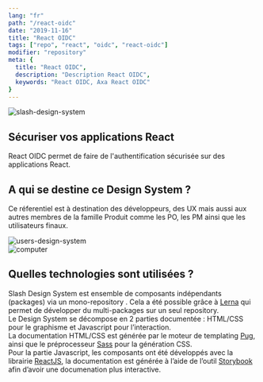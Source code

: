 ```yaml
---
lang: "fr"
path: "/react-oidc"
date: "2019-11-16"
title: "React OIDC"
tags: ["repo", "react", "oidc", "react-oidc"]
modifier: "repository"
meta: {
  title: "React OIDC",
  description: "Description React OIDC",
  keywords: "React OIDC, Axa React OIDC"
}
---
```


<section class="grid-2-small-1 af-post__section">
  <img class="af-post__img af-post__img--left" src="../../slash-design-system.png" alt="slash-design-system" />
  <article class="af-post__article af-post__article--left">
    <h2 class="af-post__subtitle af-post__subtitle--left">Sécuriser vos applications React</h2>
    <p class="af-post__content">React OIDC permet de faire de l'authentification sécurisée sur des applications React.</p>
  </article>
</section>
<section class="grid-2-small-1 af-post__section">
  <article class="af-post__article af-post__article--right">
    <h2 class="af-post__subtitle af-post__subtitle--right">A qui se destine ce Design System ?</h2>
    <p class="af-post__content">Ce réferentiel est à destination des développeurs, des UX mais aussi aux autres membres de la famille Produit comme les PO, les PM ainsi que les utilisateurs finaux.</p>
  </article>
  <img class="af-post__img af-post__img--right" src="../../users-design-system.jpg" alt="users-design-system" />
</section>
<section class="grid-2-small-1 af-post__section">
  <img class="af-post__img af-post__img--left" src="../../computer.jpg" alt="computer" />
  <article class="af-post__article af-post__article--left">
    <h2 class="af-post__subtitle af-post__subtitle--left">Quelles technologies sont utilisées ?</h2>
    <p class="af-post__content">Slash Design System est ensemble de composants indépendants (packages) via un mono-repository . 
Cela a été possible grâce à <a class="af-post__link af-post__link--external" href="https://lerna.js.org/">Lerna</a> qui permet de développer du multi-packages sur un seul repository.<br/>Le Design System se décompose en 2 parties documentée : HTML/CSS pour le graphisme et Javascript pour l’interaction.<br/>La documentation HTML/CSS est générée par le moteur de templating <a class="af-post__link af-post__link--external" href="https://pugjs.org/">Pug</a>, ainsi que le préprocesseur <a class="af-post__link af-post__link--external" href="https://sass-lang.com/">Sass</a> pour la génération CSS.<br />Pour la partie Javascript, les composants ont été développés avec la librairie <a class="af-post__link af-post__link--external" href="https://reactjs.org/">ReactJS</a>, la documentation est générée à l’aide de l’outil <a class="af-post__link af-post__link--external" href="https://storybook.js.org/">Storybook</a> afin d’avoir une documenation plus interactive.</p>
  </article>
</section>
